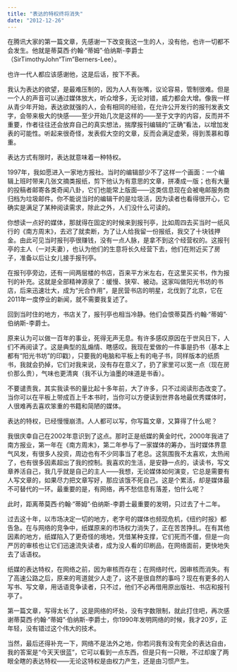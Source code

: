 ```yaml
---
title: "表达的特权终将消失"
date: "2012-12-26"
---
```


在腾讯大家的第一篇文章，先感谢一下改变我这一生的人，没有他，也许一切都不会发生。他就是蒂莫西·约翰·“蒂姆”·伯纳斯-李爵士（SirTimothyJohn“Tim”Berners-Lee）。

也许一代人都应该感谢他，这是后话，按下不表。

我认为表达的欲望，是最难压制的，因为人人有张嘴，议论容易，管制很难。但是一个人的声音可以通过媒体放大，听众增多，无论对错，威力都会大增。像我一样从青少年开始，表达欲就强的人，会有相同的经验，在允许公开发行的报刊发表文字，会带来极大的快感——至少开始几次是这样的——至于文字的内容，反而并不重要，作者往往还会放弃自己的真实想法，揣摩报刊编辑的“正确”看法，以增加发表的可能性。听起来很奇怪，发表假大空的文章，反而会满足虚荣，得到羡慕和尊重。

表达方式有限时，表达就意味着一种特权。

1997年，我如愿进入一家地方报社。当时的编辑部少不了这样一个画面：一个编辑上班时带来几张文摘类报纸，剪下他认为有意思的文章，拼凑成一版；也有大量的投稿者邮寄各类奇闻八卦，它们也能常上版面——这类信息现在会被电邮服务商归档为垃圾邮件。你不能说当时的编辑干的是垃圾活，因为读者也看得很开心，它确实是满足了某种阅读需求，除此之外，人们没什么可读的。

你想读一点好的媒体，那就得在固定的时候来到报刊亭，比如周四去买当时一纸风行的《南方周末》，去迟了就卖断，为了让人给我留一份报纸，我交了十块钱押金。由此可见当时报刊亭很赚钱，没有一点人脉，是拿不到这个经营权的。这报刊亭的主人（一对夫妻），也认为他们的生意将长久经营下去，他们在附近买了房子，准备以后让女儿接手报刊亭。

在报刊亭旁边，还有一间两层楼的书店，百来平方米左右，在这里买买书，作为报刊的补充。这就是全部精神源泉了：缓慢、狭窄、被动。这家叫做阳光书坊的书店，后来迅速壮大，成为“光合作用”，是民营书店的明星，北伐到了北京，它在2011年一度停业的新闻，就不需要我复述了。

回到当时住的地方，书店关了，报刊亭也相当冷静。他们会恨蒂莫西·约翰·“蒂姆”·伯纳斯-李爵士。

原来认为可以做一百年的事业，死得无声无息。有许多感叹原因在于世风日下，人们不再阅读了。这是典型的乱煽情、瞎感叹。我现在爱做的一件事是扔书（基本上都有“阳光书坊”的印戳），只要我的电脑和平板上有的电子书，同样版本的纸质书，我就会扔掉，它们对我来说，没有存在意义了，扔了家里可以宽一点（现在房价那么贵），气味也更清爽（我不认为油墨的味道是书香）。

不要谴责我，其实我读书的量比起十多年前，大了许多，只不过阅读形态改变了。当你可以在平板上带成百上千本书时，当你可以方便读到世界各地最优秀媒体时，人很难再去喜欢笨重的书籍和简陋的媒体。

表达的特权，已经慢慢崩溃。人人都可以写，你写篇文章，又算得了什么呢？

我很庆幸自己在2002年意识到了这点。那时正是纸媒的黄金时代，2000年我进了南方报业，第一年在《南方周末》，第二年参与了一家媒体的筹办，当时媒体界意气风发，有很多人投资，周边也有不少同事当了老总。这氛围我不太喜欢，太热闹了，也有很多因素超出了我的控制。我喜欢的生活，是安静一点的，读读书，写文章养活自己，我几乎就是自己的主人——我想，无论媒体如何演变，它总是需要有人写文章的，如果尽力把文章写好，那应该饿不死自己。这是个累活，却是媒体最不可替代的一环。最重要的是，有网络，再不愁信息有落差，怕什么呢？

此时，距离蒂莫西·约翰·“蒂姆”·伯纳斯-李爵士最重要的发明，只过去了十二年。

过去这十年，以市场决定一切的地方，老字号的媒体也频现危机，《纽约时报》都告急。在与网络的竞争中，纸媒原来的市场权力消失了，正在苦苦挣扎。在有其他因素的地方，纸媒陷入了更奇怪的境地，凭借某种支撑，它们死而不僵，但是一向严厉的审核也让它们迅速流失读者，成为没人看的印刷品，在网络面前，更快地失去了话语权。

纸媒的表达特权，在网络之前，因为审核而存在；在网络时代，因审核而消失。有了高速公路之后，原来的弯道就少人走了，这不是很自然的事吗？现在有更多的人写书、写文章，用话语竞争读者，只不过，他们不必再借用原出版社、书店和报刊亭了。

第一篇文章，写得太长了，这是网络的坏处，没有字数限制，就此打住吧，再次感谢蒂莫西·约翰·“蒂姆”·伯纳斯-李爵士，你1990年发明网络的时候，我才20岁，正年轻，没有错过这个伟大的技术。

当然，最后还得补充一下，网络不是法外之地，你若问我有没有完全的表达自由，我的答案是“今天天很蓝”，它可以看到一点东西，但是只有一只眼，不过却废了两眼全瞎的表达特权——无论这特权是由权力产生，还是由习惯产生。
